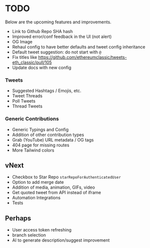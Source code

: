 # TODO

Below are the upcoming features and improvements.

- Link to Github Repo SHA hash
- Improved error/conf feedback in the UI (not alert)
- OG Image
- Rehaul config to have better defaults and tweet config inheritance
- Default tweet suggestion: do not start with `@`
- Fix titles like https://github.com/ethereumclassic/tweets-eth_classic/pull/105
- Update docs with new config

### Tweets

- Suggested Hashtags / Emojis, etc.
- Tweet Threads
- Poll Tweets
- Thread Tweets

### Generic Contributions

- Generic Typings and Config
- Addition of other contribution types
- Grab (YouTube) URL metadata / OG tags
- 404 page for missing routes
- More Tailwind colors

## vNext

- Checkbox to Star Repo `starRepoForAuthenticatedUser`
- Option to add merge date
- Addition of media, animation, GIFs, video
- Get quoted tweet from API instead of iframe
- Automation Integrations
- Tests

## Perhaps

- User access token refreshing
- branch selection
- AI to generate description/suggest improvement
